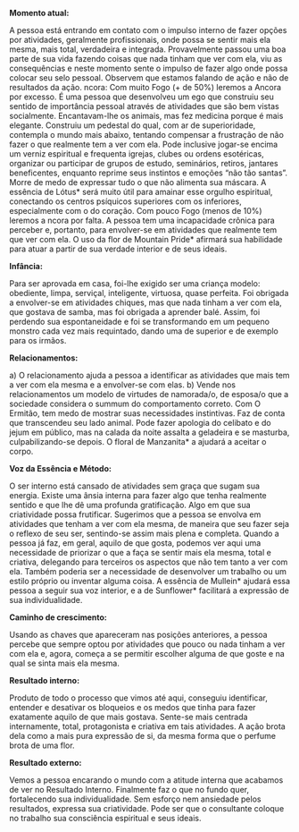 **Momento atual:**

 A pessoa está entrando em contato com o impulso interno de fazer opções por atividades, geralmente profissionais, onde possa se sentir mais ela mesma, mais total, verdadeira e integrada. Provavelmente passou uma boa parte de sua vida fazendo coisas que nada tinham que ver com ela, viu as consequências e neste momento sente o impulso de fazer algo onde possa colocar seu selo pessoal. Observem que estamos falando de ação e não de resultados da ação.  ncora: Com muito Fogo (+ de 50%) leremos a Ancora por excesso. É uma pessoa que desenvolveu um ego que construiu seu sentido de importância pessoal através de atividades que são bem vistas socialmente. Encantavam-lhe os animais, mas fez medicina porque é mais elegante. Construiu um pedestal do qual, com ar de superioridade, contempla o mundo mais abaixo, tentando compensar a frustração de não fazer o que realmente tem a ver com ela. Pode inclusive jogar-se encima um verniz espiritual e frequenta igrejas, clubes ou ordens esotéricas, organizar ou participar de grupos de estudo, seminários, retiros, jantares beneficentes, enquanto reprime seus instintos e emoções “não tão santas”. Morre de medo de expressar tudo o que não alimenta sua máscara. A essência de Lótus* será muito útil para amainar esse orgulho espiritual, conectando os centros psíquicos superiores com os inferiores, especialmente com o do coração. Com pouco Fogo (menos de 10%) leremos a  ncora por falta. A pessoa tem uma incapacidade crônica para perceber e, portanto, para envolver-se em atividades que realmente tem que ver com ela. O uso da flor de Mountain Pride* afirmará sua habilidade para atuar a partir de sua verdade interior e de seus ideais. 


**Infância:**

 Para ser aprovada em casa, foi-lhe exigido ser uma criança modelo: obediente, limpa, serviçal, inteligente, virtuosa, quase perfeita. Foi obrigada a envolver-se em atividades chiques, mas que nada tinham a ver com ela, que gostava de samba, mas foi obrigada a aprender balé. Assim, foi perdendo sua espontaneidade e foi se transformando em um pequeno monstro cada vez mais requintado, dando uma de superior e de exemplo para os irmãos. 


**Relacionamentos:**

 a) O relacionamento ajuda a pessoa a identificar as atividades que mais tem a ver com ela mesma e a envolver-se com elas. b) Vende nos relacionamentos um modelo de virtudes de namorada/o, de esposa/o que a sociedade considera o summum do comportamento correto. Com O Ermitão, tem medo de mostrar suas necessidades instintivas. Faz de conta que transcendeu seu lado animal. Pode fazer apologia do celibato e do jejum em público, mas na calada da noite assalta a geladeira e se masturba, culpabilizando-se depois. O floral de Manzanita* a ajudará a aceitar o corpo. 


**Voz da Essência e Método:**

 O ser interno está cansado de atividades sem graça que sugam sua energia. Existe uma ânsia interna para fazer algo que tenha realmente sentido e que lhe dê uma profunda gratificação. Algo em que sua criatividade possa frutificar. Sugerimos que a pessoa se envolva em atividades que tenham a ver com ela mesma, de maneira que seu fazer seja o reflexo de seu ser, sentindo-se assim mais plena e completa. Quando a pessoa já faz, em geral, aquilo de que gosta, podemos ver aqui uma necessidade de priorizar o que a faça se sentir mais ela mesma, total e criativa, delegando para terceiros os aspectos que não tem tanto a ver com ela. Também poderia ser a necessidade de desenvolver um trabalho ou um estilo próprio ou inventar alguma coisa. A essência de Mullein* ajudará essa pessoa a seguir sua voz interior, e a de Sunflower* facilitará a expressão de sua individualidade. 


**Caminho de crescimento:**

 Usando as chaves que apareceram nas posições anteriores, a pessoa percebe que sempre optou por atividades que pouco ou nada tinham a ver com ela e, agora, começa a se permitir escolher alguma de que goste e na qual se sinta mais ela mesma. 


**Resultado interno:**

 Produto de todo o processo que vimos até aqui, conseguiu identificar, entender e desativar os bloqueios e os medos que tinha para fazer exatamente aquilo de que mais gostava. Sente-se mais centrada internamente, total, protagonista e criativa em tais atividades. A ação brota dela como a mais pura expressão de si, da mesma forma que o perfume brota de uma flor. 


**Resultado externo:**

 Vemos a pessoa encarando o mundo com a atitude interna que acabamos de ver no Resultado Interno. Finalmente faz o que no fundo quer, fortalecendo sua individualidade. Sem esforço nem ansiedade pelos resultados, expressa sua criatividade. Pode ser que o consultante coloque no trabalho sua consciência espiritual e seus ideais. 
